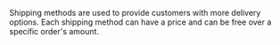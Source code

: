 Shipping methods are used to provide customers with more delivery options.
Each shipping method can have a price and can be free over a specific order's amount.
